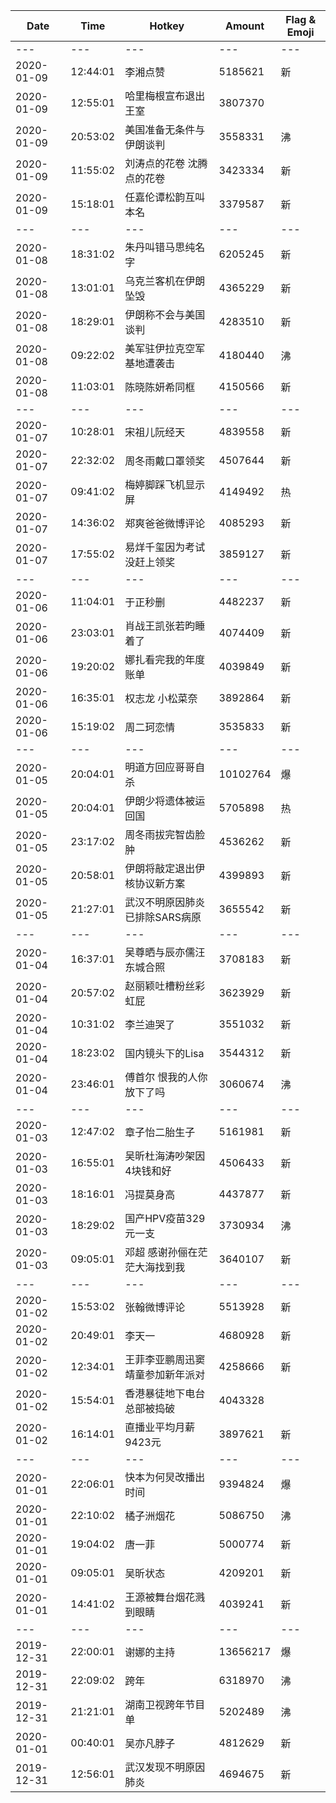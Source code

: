 Date | Time | Hotkey | Amount | Flag & Emoji 
--- | --- | --- | --- | ---
--- | --- | --- | --- | ---
2020-01-09|12:44:01|李湘点赞|5185621|新 
2020-01-09|12:55:01|哈里梅根宣布退出王室|3807370| 
2020-01-09|20:53:02|美国准备无条件与伊朗谈判|3558331|沸 
2020-01-09|11:55:02|刘涛点的花卷 沈腾点的花卷|3423334|新 
2020-01-09|15:18:01|任嘉伦谭松韵互叫本名|3379587|新 
--- | --- | --- | --- | ---
2020-01-08|18:31:02|朱丹叫错马思纯名字|6205245|新 
2020-01-08|13:01:01|乌克兰客机在伊朗坠毁|4365229|新 
2020-01-08|18:29:01|伊朗称不会与美国谈判|4283510|新 
2020-01-08|09:22:02|美军驻伊拉克空军基地遭袭击|4180440|沸 
2020-01-08|11:03:01|陈晓陈妍希同框|4150566|新 
--- | --- | --- | --- | ---
2020-01-07|10:28:01|宋祖儿阮经天|4839558|新 
2020-01-07|22:32:02|周冬雨戴口罩领奖|4507644|新 
2020-01-07|09:41:02|梅婷脚踩飞机显示屏|4149492|热 
2020-01-07|14:36:02|郑爽爸爸微博评论|4085293|新 
2020-01-07|17:55:02|易烊千玺因为考试没赶上领奖|3859127|新 
--- | --- | --- | --- | ---
2020-01-06|11:04:01|于正秒删|4482237|新 
2020-01-06|23:03:01|肖战王凯张若昀睡着了|4074409|新 
2020-01-06|19:20:02|娜扎看完我的年度账单|4039849|新 
2020-01-06|16:35:01|权志龙 小松菜奈|3892864|新 
2020-01-06|15:19:02|周二珂恋情|3535833|新 
--- | --- | --- | --- | ---
2020-01-05|20:04:01|明道方回应哥哥自杀|10102764|爆 
2020-01-05|20:04:01|伊朗少将遗体被运回国|5705898|热 
2020-01-05|23:17:02|周冬雨拔完智齿脸肿|4536262|新 
2020-01-05|20:58:01|伊朗将敲定退出伊核协议新方案|4399893|新 
2020-01-05|21:27:01|武汉不明原因肺炎已排除SARS病原|3655542|新 
--- | --- | --- | --- | ---
2020-01-04|16:37:01|吴尊晒与辰亦儒汪东城合照|3708183|新 
2020-01-04|20:57:02|赵丽颖吐槽粉丝彩虹屁|3623929|新 
2020-01-04|10:31:02|李兰迪哭了|3551032|新 
2020-01-04|18:23:02|国内镜头下的Lisa|3544312|新 
2020-01-04|23:46:01|傅首尔 恨我的人你放下了吗|3060674|沸 
--- | --- | --- | --- | ---
2020-01-03|12:47:02|章子怡二胎生子|5161981|新 
2020-01-03|16:55:01|吴昕杜海涛吵架因4块钱和好|4506433|新 
2020-01-03|18:16:01|冯提莫身高|4437877|新 
2020-01-03|18:29:02|国产HPV疫苗329元一支|3730934|沸 
2020-01-03|09:05:01|邓超 感谢孙俪在茫茫大海找到我|3640107|新 
--- | --- | --- | --- | ---
2020-01-02|15:53:02|张翰微博评论|5513928|新 
2020-01-02|20:49:01|李天一|4680928|新 
2020-01-02|12:34:01|王菲李亚鹏周迅窦靖童参加新年派对|4258666|新 
2020-01-02|15:54:01|香港暴徒地下电台总部被捣破|4043328| 
2020-01-02|16:14:01|直播业平均月薪9423元|3897621|新 
--- | --- | --- | --- | ---
2020-01-01|22:06:01|快本为何炅改播出时间|9394824|爆 
2020-01-01|22:10:02|橘子洲烟花|5086750|沸 
2020-01-01|19:04:02|唐一菲|5000774|新 
2020-01-01|09:05:01|吴昕状态|4209201|新 
2020-01-01|14:41:02|王源被舞台烟花溅到眼睛|4039241|新 
--- | --- | --- | --- | ---
2019-12-31|22:00:01|谢娜的主持|13656217|爆 
2019-12-31|22:09:02|跨年|6318970|沸 
2019-12-31|21:21:01|湖南卫视跨年节目单|5202489|沸 
2020-01-01|00:40:01|吴亦凡脖子|4812629|新 
2019-12-31|12:56:01|武汉发现不明原因肺炎|4694675|新 

